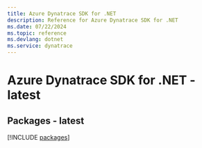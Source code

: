 ```yaml
---
title: Azure Dynatrace SDK for .NET
description: Reference for Azure Dynatrace SDK for .NET
ms.date: 07/22/2024
ms.topic: reference
ms.devlang: dotnet
ms.service: dynatrace
---
```

# Azure Dynatrace SDK for .NET - latest
## Packages - latest
[!INCLUDE [packages](dynatrace-index.md)]